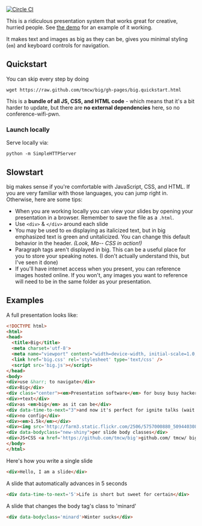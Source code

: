 [![Circle CI](https://circleci.com/gh/tmcw/big/tree/gh-pages.svg?style=svg&circle-token=2963848e42fe67b8a66a2ad2d6dd99d05bdde6a4)](https://circleci.com/gh/tmcw/big/tree/gh-pages)

This is a ridiculous presentation system that works great for
creative, hurried people. See [the demo](http://macwright.org/big/demo.html)
for an example of it working.

It makes text and images as big as they can be, gives you minimal
styling (`em`) and keyboard controls for navigation.

## Quickstart

You can skip every step by doing

    wget https://raw.github.com/tmcw/big/gh-pages/big.quickstart.html

This is a **bundle of all JS, CSS, and HTML code** - which means that it's
a bit harder to update, but there are **no external dependencies** here,
so no conference-wifi-pwn.

### Launch locally

Serve locally via:

```
python -m SimpleHTTPServer
```


## Slowstart

big makes sense if you're comfortable with JavaScript, CSS, and HTML.
If you are very familiar with those languages, you can jump right in.
Otherwise, here are some tips:

* When you are working locally you can view your slides by opening your
  presentation in a browser. Remember to save the file as a `.html`.
* Use `<div>` & `</div>` around each slide
* You may be used to `em` displaying as italicized text, but in big emphasized
  text is green and unitalicized. You can change this default behavior in the header. <em>(Look, Ma-- CSS in action!)</em>
* Paragraph tags aren't displayed in big. This can be a useful place for you
  to store your speaking notes. (I don't actually understand this, but I've seen it done)
* If you'll have internet access when you present, you can reference images
  hosted online. If you won't, any images you want to reference will need to
  be in the same folder as your presentation.

## Examples

A full presentation looks like:

```html
<!DOCTYPE html>
<html>
<head>
  <title>Big</title>
  <meta charset='utf-8'>
  <meta name="viewport" content="width=device-width, initial-scale=1.0, maximum-scale=1.0, user-scalable=0" />
  <link href='big.css' rel='stylesheet' type='text/css' />
  <script src='big.js'></script>
</head>
<body>
<div>use &harr; to navigate</div>
<div>Big</div>
<div class="center"><em>Presentation software</em> for busy busy hackers</div>
<div>+text</div>
<div>as <em>big</em> as it can be</div>
<div data-time-to-next="3">and now it's perfect for ignite talks (wait 3 seconds)</div>
<div>no config</div>
<div><em>1.5k</em></div>
<div><img src='http://farm3.static.flickr.com/2506/5757000880_509440308e_z.jpg' /> images too</div>
<div data-bodyclass="new-shiny">per slide body classes</div>
<div>JS+CSS <a href='https://github.com/tmcw/big'>github.com/ tmcw/ big</a></div>
</body>
</html>
```

Here's how you write a single slide

```html
<div>Hello, I am a slide</div>
```

A slide that automatically advances in 5 seconds

```html
<div data-time-to-next='5'>Life is short but sweet for certain</div>
```

A slide that changes the body tag's class to 'minard'

```html
<div data-bodyclass='minard'>Winter sucks</div>
```
